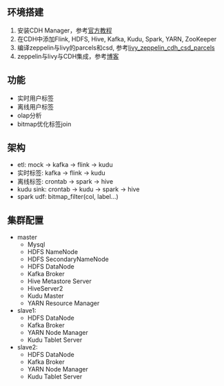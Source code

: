 ## 环境搭建
1. 安装CDH Manager，参考[官方教程](https://docs.cloudera.com/documentation/enterprise/6/6.0/topics/installation.html)
2. 在CDH中添加Flink, HDFS, Hive, Kafka, Kudu, Spark, YARN, ZooKeeper
3. 编译zeppelin与livy的parcels和csd, 参考[livy_zeppelin_cdh_csd_parcels](https://github.com/alexjbush/livy_zeppelin_cdh_csd_parcels)
4. zeppelin与livy与CDH集成，参考[博客](https://www.itocm.com/a/3C84D18AE81B46BC80CF4AB64C8159F6)

## 功能
- 实时用户标签
- 离线用户标签
- olap分析
- bitmap优化标签join

## 架构
- etl: mock -> kafka -> flink -> kudu
- 实时标签: kafka -> flink -> kudu
- 离线标签: crontab -> spark -> hive
- kudu sink: crontab -> kudu -> spark -> hive
- spark udf: bitmap_filter(col, label...)

## 集群配置
- master
    - Mysql
    - HDFS NameNode
    - HDFS SecondaryNameNode
    - HDFS DataNode
    - Kafka Broker 
    - Hive Metastore Server
    - HiveServer2
    - Kudu Master
    - YARN Resource Manager
- slave1:
    - HDFS DataNode
    - Kafka Broker
    - YARN Node Manager
    - Kudu Tablet Server
- slave2:
    - HDFS DataNode
    - Kafka Broker
    - YARN Node Manager
    - Kudu Tablet Server